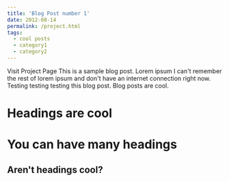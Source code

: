 ```yaml
---
title: 'Blog Post number 1'
date: 2012-08-14
permalink: /project.html
tags:
  - cool posts
  - category1
  - category2
---
```

Visit Project Page</a>
This is a sample blog post. Lorem ipsum I can't remember the rest of lorem ipsum and don't have an internet connection right now. Testing testing testing this blog post. Blog posts are cool.

Headings are cool
======

You can have many headings
======

Aren't headings cool?
------